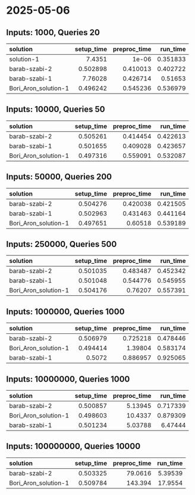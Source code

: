 # 2025-05-06

## Inputs: 1000, Queries 20

| solution             |   setup_time |   preproc_time |   run_time |
|:---------------------|-------------:|---------------:|-----------:|
| solution-1           |     7.4351   |       1e-06    |   0.351833 |
| barab-szabi-2        |     0.502898 |       0.410013 |   0.402722 |
| barab-szabi-1        |     7.76028  |       0.426714 |   0.51653  |
| Bori_Aron_solution-1 |     0.496242 |       0.545236 |   0.536979 |

## Inputs: 10000, Queries 50

| solution             |   setup_time |   preproc_time |   run_time |
|:---------------------|-------------:|---------------:|-----------:|
| barab-szabi-2        |     0.505261 |       0.414454 |   0.422613 |
| barab-szabi-1        |     0.501655 |       0.409028 |   0.423657 |
| Bori_Aron_solution-1 |     0.497316 |       0.559091 |   0.532087 |

## Inputs: 50000, Queries 200

| solution             |   setup_time |   preproc_time |   run_time |
|:---------------------|-------------:|---------------:|-----------:|
| barab-szabi-2        |     0.504276 |       0.420038 |   0.421505 |
| barab-szabi-1        |     0.502963 |       0.431463 |   0.441164 |
| Bori_Aron_solution-1 |     0.497651 |       0.60518  |   0.539189 |

## Inputs: 250000, Queries 500

| solution             |   setup_time |   preproc_time |   run_time |
|:---------------------|-------------:|---------------:|-----------:|
| barab-szabi-2        |     0.501035 |       0.483487 |   0.452342 |
| barab-szabi-1        |     0.501048 |       0.544776 |   0.545955 |
| Bori_Aron_solution-1 |     0.504176 |       0.76207  |   0.557391 |

## Inputs: 1000000, Queries 1000

| solution             |   setup_time |   preproc_time |   run_time |
|:---------------------|-------------:|---------------:|-----------:|
| barab-szabi-2        |     0.506979 |       0.725218 |   0.478446 |
| Bori_Aron_solution-1 |     0.494414 |       1.39804  |   0.583174 |
| barab-szabi-1        |     0.5072   |       0.886957 |   0.925065 |

## Inputs: 10000000, Queries 1000

| solution             |   setup_time |   preproc_time |   run_time |
|:---------------------|-------------:|---------------:|-----------:|
| barab-szabi-2        |     0.500857 |        5.13945 |   0.717339 |
| Bori_Aron_solution-1 |     0.498603 |       10.4337  |   0.879309 |
| barab-szabi-1        |     0.501234 |        5.03788 |   6.47444  |

## Inputs: 100000000, Queries 10000

| solution             |   setup_time |   preproc_time |   run_time |
|:---------------------|-------------:|---------------:|-----------:|
| barab-szabi-2        |     0.503325 |        79.0616 |    5.39539 |
| Bori_Aron_solution-1 |     0.509784 |       143.394  |   17.9554  |